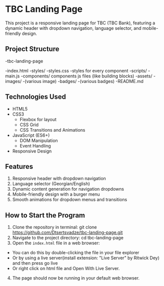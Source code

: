 # TBC Landing Page

This project is a responsive landing page for TBC (TBC Bank), featuring a dynamic header with dropdown navigation, language selector, and mobile-friendly design.

## Project Structure

-tbc-landing-page

  -index.html
    -styles/
    -styles.css
    -styles for every component
    -scripts/
    -main.js
    -components/ components js files (like building blocks)
    -assets/
    -images/
    -(various image)
    -badges/
      -(various badges)
  -README.md

## Technologies Used

- HTML5
- CSS3
  - Flexbox for layout
  - CSS Grid
  - CSS Transitions and Animations
- JavaScript (ES6+)
  - DOM Manipulation
  - Event Handling
- Responsive Design

## Features

1. Responsive header with dropdown navigation
2. Language selector (Georgian/English)
3. Dynamic content generation for navigation dropdowns
4. Mobile-friendly design with a burger menu
5. Smooth animations for dropdown menus and transitions

## How to Start the Program

1. Clone the repository in terminal: git clone https://github.com/Dtsertsvadze/tbc-landing-page.git
2. Navigate to the project directory: cd tbc-landing-page
3. Open the `index.html` file in a web browser:
  - You can do this by double-clicking the file in your file explorer
  - Or by using a live server(install extension: "Live Server" by Ritwick Dey) and then press go live
  - Or right click on html file and Open With Live Server.

4. The page should now be running in your default web browser.
